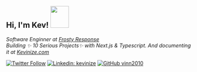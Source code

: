 
<h2> Hi, I'm Kev! <img src="https://media.giphy.com/media/WPvTKrRX557cWkPHes/giphy.gif" width="50" height="60"></h2>

<p>
  <em>Software Enginner at <a href="https://www.frostyresponse.com">Frosty Response</a>
    </br>
  Building ✨ 10 Serious Projects✨ with Next.js & Typescript. And documenting it at <a href="https://www.kevinize.com">Kevinize.com</a>
</em></p>

[![Twitter Follow](https://img.shields.io/twitter/follow/kevinize?style=social)](https://twitter.com/KevinIze)
[![Linkedin: kevinize](https://img.shields.io/badge/-kevinize-blue?style=flat-square&logo=Linkedin&logoColor=white&link=https://www.linkedin.com/in/kevinize/)](https://www.linkedin.com/in/kevinize/)
[![GitHub vinn2010](https://img.shields.io/github/followers/vinn2010?label=follow&style=social)](https://github.com/vinn2010)


<!--
**vinn2010/vinn2010** is a ✨ _special_ ✨ repository because its `README.md` (this file) appears on your GitHub profile.

Here are some ideas to get you started:

- 🔭 I’m currently working on ...
- 🌱 I’m currently learning ...
- 👯 I’m looking to collaborate on ...
- 🤔 I’m looking for help with ...
- 💬 Ask me about ...
- 📫 How to reach me: ...
- 😄 Pronouns: ...
- ⚡ Fun fact: ...
-->
